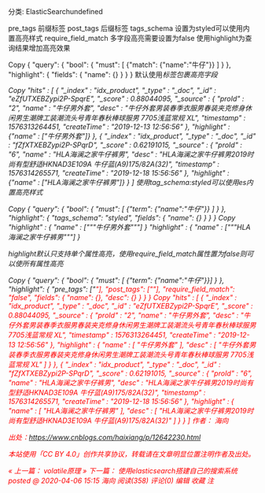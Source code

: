 
分类: ElasticSearchundefined

pre_tags 前缀标签
post_tags 后缀标签
tags_schema 设置为styled可以使用内置高亮样式
require_field_match 多字段高亮需要设置为false
使用highlight为查询结果增加高亮效果

Copy
{
  "query": {
    "bool": {
      "must": [
        {"match": {"name":"牛仔"}}
      ]
    }
  },
  "highlight": {
    "fields": {
      "name": {}
    }
  }
}
默认使用<em>标签包裹高亮字段

Copy
"hits" : [
      {
        "_index" : "idx_product",
        "_type" : "_doc",
        "_id" : "eZfUTXEBZypi2P-SpqrE",
        "_score" : 0.88044095,
        "_source" : {
          "proId" : "2",
          "name" : "牛仔男外套",
          "desc" : "牛仔外套男装春季衣服男春装夹克修身休闲男生潮牌工装潮流头号青年春秋棒球服男 7705浅蓝常规 XL",
          "timestamp" : 1576313264451,
          "createTime" : "2019-12-13 12:56:56"
        },
        "highlight" : {"name" : ["<em>牛仔</em>男外套"]}
      },
      {
        "_index" : "idx_product",
        "_type" : "_doc",
        "_id" : "fZfXTXEBZypi2P-SPqrD",
        "_score" : 0.62191015,
        "_source" : {
          "proId" : "6",
          "name" : "HLA海澜之家牛仔裤男",
          "desc" : "HLA海澜之家牛仔裤男2019时尚有型舒适HKNAD3E109A 牛仔蓝(A9)175/82A(32)",
          "timestamp" : 1576314265571,
          "createTime" : "2019-12-18 15:56:56"
        },
        "highlight" : {"name" : ["HLA海澜之家<em>牛仔</em>裤男"]}
      }
    ]
使用tag_schema:styled可以使用es内置高亮样式

Copy
{
  "query": {
    "bool": {
      "must": [
        {"term": {"name":"牛仔"}}
      ]
    }
  },
  "highlight": {
    "tags_schema": "styled", 
    "fields": {
      "name": {}
    }
  }
}
Copy
"highlight" : {
          "name" : ["""<em class="hlt1">牛仔</em>男外套"""]
        }
"highlight" : {
          "name" : ["""HLA海澜之家<em class="hlt1">牛仔</em>裤男"""]
        }
        
highlight默认只支持单个属性高亮，使用require_field_match属性置为false则可以使所有属性高亮

Copy
{
  "query": {
    "bool": {
      "must": [
        {"term": {"name":"牛仔"}}]
    }
  },
  "highlight": {
    "pre_tags": ["<font color='red'>"],
    "post_tags": ["<font/>"],
    "require_field_match": "false", 
    "fields": {
      "name": {},
      "desc": {}
    }
  }
}
Copy
"hits" : [
      {
        "_index" : "idx_product",
        "_type" : "_doc",
        "_id" : "eZfUTXEBZypi2P-SpqrE",
        "_score" : 0.88044095,
        "_source" : {
          "proId" : "2",
          "name" : "牛仔男外套",
          "desc" : "牛仔外套男装春季衣服男春装夹克修身休闲男生潮牌工装潮流头号青年春秋棒球服男 7705浅蓝常规 XL",
          "timestamp" : 1576313264451,
          "createTime" : "2019-12-13 12:56:56"
        },
        "highlight" : {
          "name" : [
            "<font color='red'>牛仔<font/>男外套"
          ],
          "desc" : [
            "<font color='red'>牛仔<font/>外套男装春季衣服男春装夹克修身休闲男生潮牌工装潮流头号青年春秋棒球服男 7705浅蓝常规 XL"
          ]
        }
      },
      {
        "_index" : "idx_product",
        "_type" : "_doc",
        "_id" : "fZfXTXEBZypi2P-SPqrD",
        "_score" : 0.62191015,
        "_source" : {
          "proId" : "6",
          "name" : "HLA海澜之家牛仔裤男",
          "desc" : "HLA海澜之家牛仔裤男2019时尚有型舒适HKNAD3E109A 牛仔蓝(A9)175/82A(32)",
          "timestamp" : 1576314265571,
          "createTime" : "2019-12-18 15:56:56"
        },
        "highlight" : {
          "name" : [
            "HLA海澜之家<font color='red'>牛仔<font/>裤男"
          ],
          "desc" : [
            "HLA海澜之家<font color='red'>牛仔<font/>裤男2019时尚有型舒适HKNAD3E109A <font color='red'>牛仔<font/>蓝(A9)175/82A(32)"
          ]
        }
      }
    ]
作者： 海向

出处：https://www.cnblogs.com/haixiang/p/12642230.html

本站使用「CC BY 4.0」创作共享协议，转载请在文章明显位置注明作者及出处。

« 上一篇： volatile原理
» 下一篇： 使用elasticsearch搭建自己的搜索系统
posted @ 2020-04-06 15:15  海向  阅读(358)  评论(0)  编辑  收藏
注